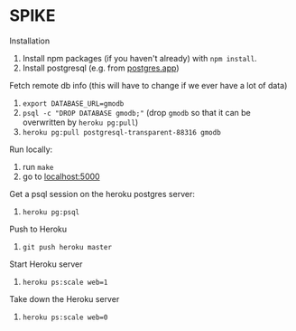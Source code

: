 # SPIKE

Installation
1. Install npm packages (if you haven't already) with `npm install`.
2. Install postgresql (e.g. from <a href=http://postgresapp.com/>postgres.app</a>)

Fetch remote db info (this will have to change if we ever have a lot of data)
1. `export DATABASE_URL=gmodb`
2. `psql -c "DROP DATABASE gmodb;"` (drop `gmodb` so that it can be overwritten by `heroku pg:pull`)
3. `heroku pg:pull postgresql-transparent-88316 gmodb`

Run locally:
1. run `make`
2. go to <a href=http://localhost:5000>localhost:5000</a>

Get a psql session on the heroku postgres server:
1. `heroku pg:psql`

Push to Heroku
1. `git push heroku master`

Start Heroku server
1. `heroku ps:scale web=1`

Take down the Heroku server
1. `heroku ps:scale web=0`
